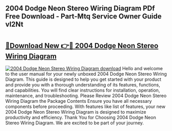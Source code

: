 ## 2004 Dodge Neon Stereo Wiring Diagram PDf Free Download - Part-Mtq Service Owner Guide vl2Nt

# <h2><a href="http://dfms3bg.blite.top/?on=2004+Dodge+Neon+Stereo+Wiring+Diagram">🔗Download New 👉🔴 2004 Dodge Neon Stereo Wiring Diagram</a></h2>

[![2004 Dodge Neon Stereo Wiring Diagram download](https://i.imgur.com/lujVjoI.png)](http://dfms3bg.blite.top/?on=2004+Dodge+Neon+Stereo+Wiring+Diagram)
Hello and welcome to the user manual for your newly unboxed 2004 Dodge Neon Stereo Wiring Diagram. This guide is designed to help you get started with your product and provide you with a thorough understanding of its features, functions, and capabilities. You will find clear instructions for installation, operation, maintenance, and troubleshooting. Please Review 2004 Dodge Neon Stereo Wiring Diagram the Package Contents Ensure you have all necessary components before proceeding. With features like list of features, your new 2004 Dodge Neon Stereo Wiring Diagram is designed to maximize productivity and efficiency. Thank You for Choosing 2004 Dodge Neon Stereo Wiring Diagram. We are excited to be part of your journey.
